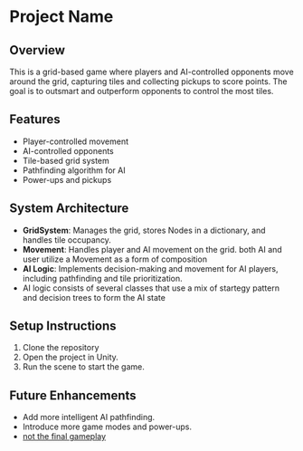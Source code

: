 # Project Name

## Overview
This is a grid-based game where players and AI-controlled opponents move around the grid, capturing tiles and collecting pickups to score points. The goal is to outsmart and outperform opponents to control the most tiles.

## Features
- Player-controlled movement
- AI-controlled opponents
- Tile-based grid system
- Pathfinding algorithm for AI
- Power-ups and pickups 

## System Architecture
- **GridSystem**: Manages the grid, stores Nodes in a dictionary, and handles tile occupancy.
- **Movement**: Handles player and AI movement on the grid. both AI and user utilize a Movement as a form of composition 
- **AI Logic**: Implements decision-making and movement for AI players, including pathfinding and tile prioritization.
- AI logic consists of several classes that use a mix of startegy pattern and decision trees to form the AI state

## Setup Instructions
1. Clone the repository
2. Open the project in Unity.
3. Run the scene to start the game.

## Future Enhancements
- Add more intelligent AI pathfinding.
- Introduce more game modes and power-ups.
- [not the final gameplay](https://github.com/BabakRaeisi/HopHovac/blob/Master/game.jpg)
 

